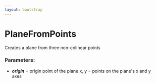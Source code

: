 ```yaml
---
layout: bootstrap
---
```


# PlaneFromPoints

Creates a plane from three non-colinear points
        

### Parameters:

- ***origin*** = origin point of the plane
x, y = points on the plane's x and y axes
        


